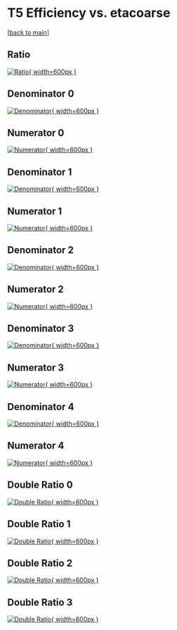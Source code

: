# T5 Efficiency vs. etacoarse

[[back to main](./)]



## Ratio

[![Ratio](../mtv/var/T5_base_13_1_eff_etacoarse.png){ width=600px }](../mtv/var/T5_base_13_1_eff_etacoarse.pdf)

## Denominator 0

[![Denominator](../mtv/den/T5_base_13_1_eff_etacoarse_den0.png){ width=600px }](../mtv/den/T5_base_13_1_eff_etacoarse_den0.pdf)

## Numerator 0

[![Numerator](../mtv/num/T5_base_13_1_eff_etacoarse_num0.png){ width=600px }](../mtv/num/T5_base_13_1_eff_etacoarse_num0.pdf)

## Denominator 1

[![Denominator](../mtv/den/T5_base_13_1_eff_etacoarse_den1.png){ width=600px }](../mtv/den/T5_base_13_1_eff_etacoarse_den1.pdf)

## Numerator 1

[![Numerator](../mtv/num/T5_base_13_1_eff_etacoarse_num1.png){ width=600px }](../mtv/num/T5_base_13_1_eff_etacoarse_num1.pdf)

## Denominator 2

[![Denominator](../mtv/den/T5_base_13_1_eff_etacoarse_den2.png){ width=600px }](../mtv/den/T5_base_13_1_eff_etacoarse_den2.pdf)

## Numerator 2

[![Numerator](../mtv/num/T5_base_13_1_eff_etacoarse_num2.png){ width=600px }](../mtv/num/T5_base_13_1_eff_etacoarse_num2.pdf)

## Denominator 3

[![Denominator](../mtv/den/T5_base_13_1_eff_etacoarse_den3.png){ width=600px }](../mtv/den/T5_base_13_1_eff_etacoarse_den3.pdf)

## Numerator 3

[![Numerator](../mtv/num/T5_base_13_1_eff_etacoarse_num3.png){ width=600px }](../mtv/num/T5_base_13_1_eff_etacoarse_num3.pdf)

## Denominator 4

[![Denominator](../mtv/den/T5_base_13_1_eff_etacoarse_den4.png){ width=600px }](../mtv/den/T5_base_13_1_eff_etacoarse_den4.pdf)

## Numerator 4

[![Numerator](../mtv/num/T5_base_13_1_eff_etacoarse_num4.png){ width=600px }](../mtv/num/T5_base_13_1_eff_etacoarse_num4.pdf)

## Double Ratio 0

[![Double Ratio](../mtv/ratio/T5_base_13_1_eff_etacoarse_ratio0.png){ width=600px }](../mtv/ratio/T5_base_13_1_eff_etacoarse_ratio0.pdf)

## Double Ratio 1

[![Double Ratio](../mtv/ratio/T5_base_13_1_eff_etacoarse_ratio1.png){ width=600px }](../mtv/ratio/T5_base_13_1_eff_etacoarse_ratio1.pdf)

## Double Ratio 2

[![Double Ratio](../mtv/ratio/T5_base_13_1_eff_etacoarse_ratio2.png){ width=600px }](../mtv/ratio/T5_base_13_1_eff_etacoarse_ratio2.pdf)

## Double Ratio 3

[![Double Ratio](../mtv/ratio/T5_base_13_1_eff_etacoarse_ratio3.png){ width=600px }](../mtv/ratio/T5_base_13_1_eff_etacoarse_ratio3.pdf)


